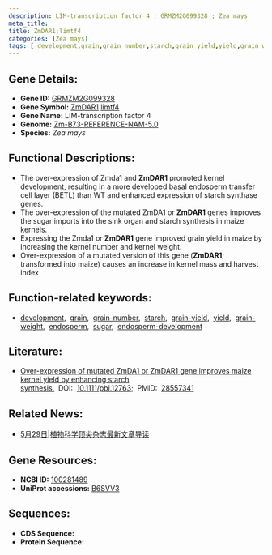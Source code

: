 ```yaml
---
description: LIM-transcription factor 4 ; GRMZM2G099328 ; Zea mays
meta_title:
title: ZmDAR1;limtf4
categories: [Zea mays]
tags: [ development,grain,grain number,starch,grain yield,yield,grain weight,endosperm,sugar,endosperm development ]
---
```


## Gene Details:
- **Gene ID:**	[GRMZM2G099328](https://www.maizegdb.org/gene_center/gene/GRMZM2G099328)
- **Gene Symbol:** <u>ZmDAR1</u>&nbsp;<u>limtf4</u>
- **Gene Name:** LIM-transcription factor 4
- **Genome:** [Zm-B73-REFERENCE-NAM-5.0](https://www.maizegdb.org/genome/assembly/Zm-B73-REFERENCE-NAM-5.0)
- **Species:** *Zea mays*

## Functional Descriptions:
   - The over-expression of Zmda1 and **ZmDAR1** promoted kernel development, resulting in a more developed basal endosperm transfer cell layer (BETL) than WT and enhanced expression of starch synthase genes.
   - The over-expression of the mutated ZmDA1 or **ZmDAR1** genes improves the sugar imports into the sink organ and starch synthesis in maize kernels.
   - Expressing the Zmda1 or **ZmDAR1** gene improved grain yield in maize by increasing the kernel number and kernel weight.
   - Over-expression of a mutated version of this gene (**ZmDAR1**; transformed into maize) causes an increase in kernel mass and harvest index 

## Function-related keywords:
- [development](/tags/development/),&nbsp;&nbsp;[grain](/tags/grain/),&nbsp;&nbsp;[grain-number](/tags/grain-number/),&nbsp;&nbsp;[starch](/tags/starch/),&nbsp;&nbsp;[grain-yield](/tags/grain-yield/),&nbsp;&nbsp;[yield](/tags/yield/),&nbsp;&nbsp;[grain-weight](/tags/grain-weight/),&nbsp;&nbsp;[endosperm](/tags/endosperm/),&nbsp;&nbsp;[sugar](/tags/sugar/),&nbsp;&nbsp;[endosperm-development](/tags/endosperm-development/)

## Literature:
   - [Over-expression of mutated ZmDA1 or ZmDAR1 gene improves maize kernel yield by enhancing starch synthesis.]( https://onlinelibrary.wiley.com/doi/10.1111/pbi.12763)&nbsp;&nbsp;DOI:&nbsp;&nbsp;[10.1111/pbi.12763](https://onlinelibrary.wiley.com/doi/10.1111/pbi.12763);&nbsp;&nbsp;PMID:&nbsp;&nbsp;[28557341](https://pubmed.ncbi.nlm.nih.gov/28557341/)

## Related News:
   - [5月29日|植物科学顶尖杂志最新文章导读](https://mp.weixin.qq.com/s?__biz=MzIyOTY2NDYyNQ==&mid=2247485133&idx=2&sn=28d445083019238cbb4c6512b24c3cad&chksm=e8be74d3dfc9fdc500fa3be2a055b5d6f2072f839803541376c514db1c7c73d398c8169ebb0c&scene=27#wechat_redirect)

## Gene Resources:
- **NCBI ID:** [100281489](https://www.ncbi.nlm.nih.gov/gene/?term=100281489)
- **UniProt accessions:** [B6SVV3](https://www.uniprot.org/uniprotkb/B6SVV3/entry)



## Sequences:
- **CDS Sequence:**
- **Protein Sequence:**
